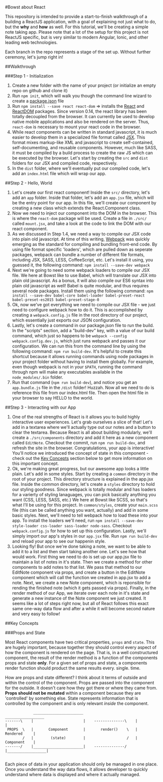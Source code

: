 #Bowst about React

This repository is intended to provide a start-to-finish walkthrough of a building a ReactJS application, with a goal of explaining not just what to do, but the **why** and **how** as well. For this tutorial, we'll be creating a simple note taking app.  Please note that a lot of the setup for this project is not ReactJS specific, but is very similar to modern Angular, Ionic, and other leading web technologies.

Each branch in the repo represents a stage of the set up.  Without further ceremony, let's jump right in!

##Walkthrough

###Step 1 - Initialization

1. Create a new folder with the name of your project (or initialize an empty repo on github and clone it)
2. Run `npm init`, which will walk you though the command line wizard to create a [package.json](https://docs.npmjs.com/files/package.json) file
3. Run `npm install --save react react-dom` => installs the [React](https://facebook.github.io/react/) and [ReactDOM](https://facebook.github.io/react/docs/top-level-api.html#reactdom) packages.  Since version 0.14, the react library has been totally decoupled from the browser.  It can currently be used to develop native mobile applications and also be rendered on the server. Thus, `react-dom` is necessary to mount your react code in the browser.
4. While react components can be written in standard javascript, it is much easier to develop them in a specialized file format called [JSX](https://facebook.github.io/react/docs/jsx-in-depth.html).  This format mixes markup-like XML and javascript to create self-contained, self-documenting, and reusable components.  However, much like SASS, it must be compiled by a build process to create the raw JS which can be executed by the browser.  Let's start by creating the `src` and `dist` folders for our JSX and compiled code, respectively.
5. In the `dist` folder, where we'll eventually put our compiled code, let's add an `index.html` file which will wrap our app.

##Step 2 - Hello, World

1. Let's create our first react component!  Inside the `src/` directory, let's add an `app` folder.  Inside that folder, let's add an `app.jsx` file, which will be the entry point for our app.  In this file, we'll create our component by creating a new class which extends the React.Component class.
2. Now we need to inject our component into the DOM in the browser.  This is where the `react-dom` package will be used.  Create a file in `./src/` called `mount.jsx`, and take a look at the code to link the DOM with our react component.
3. As we discussed in Step 1.4, we need a way to compile our JSX code into plain old javascript.  At time of this writing, [Webpack](https://webpack.github.io/docs/) was quickly emerging as the standard for compiling and bundling front-end code.  By using file format specific 'loaders', which are pulled down as seperate packages, webpack can bundle a number of different file formats, including JSX, SASS, LESS, CoffeeScript, etc.  Let's install it using, you guessed it, the following command: `npm install --save-dev webpack`
4. Next we're going to need some webpack loaders to compile our JSX file.  We here at Bowst like to use Babel, which will translate our JSX into plain old javascript.  As a bonus, it will also compile our ES6 syntax into plain old javascript as well!  Babel is quite modular, and thus requires several node packages.  Install them using the following command: `npm install --save-dev babel-core babel-loader babel-preset-react babel-preset-es2015 babel-preset-stage-0`
5. Ok, now we've got everything we need to compile our JSX file - we just need to configure webpack how to do it.  This is accomplished by creating a `webpack.config.js` file in the root directory of our project, which essentially just exports our JSON configuration.
6. Lastly, let's create a command in our package.json file to run the build.  In the "scripts" section, add a "build-dev" key, with a value of our build command, which just so happens to be `webpack --config webpack.config.dev.js`, which just runs webpack and passes it our configuration.  We can run this from the command line by using the following command: `npm run build-dev`.  It's helpful to create this shortcut because it allows running commands using node packages in your project folder without having to install them globally.  For example, even though webpack is not in your `$PATH`, running the command through npm will make any executables available in the `node_modules/.bin` folder.
7. Run that command (`npm run build-dev`), and notice you get an `app.bundle.js` file in the `/dist` folder!  Huzzah. Now all we need to do is reference this file from our index.html file.  Then open the html file in your browser to say HELLO to the world.

##Step 3 - Interacting with our App

1. One of the real strengths of React is it allows you to build highly interactive user experiences.  Let's grab ourselves a slice of that!  Let's add in a textarea where we'll actually type out our notes and a button to clear the textarea.  Because React is all about building modularly, we'll create a `./src/components` directory and add it here as a new component called `EditNote`.  Checkout the commit, run `npm run build-dev`, and refresh the site in the browser. Congratulations, your app is interactive!  You'll notice we introduced the concept of state in this component - check out the [Key Concepts](#key-concepts) section below to get more information on this important concept.
2. Ok, we're making great progress, but our awesome app looks a little plain.  Let's add in some styles.  Start by creating a `common` directory in the root of your project.  This directory structure is explained in the app.jsx file.  Inside the common directory, let's create a `styles` directory to hold our styling goodness.  Since webpack is totally modular and has loaders for a varierty of styling lanaguages, you can pick basically anything you want (CSS, LESS, SASS, etc.)  We here at Bowst like SCSS, so that's what I'll be using for this project.  In `common/styles`, create your `main.scss` file (this can be called anything you want, actually) and add in some basic styles.  Next, we'll need to tell webpack how to load these into your app.  To install the loaders we'll need, run `npm install --save-dev style-loader css-loader sass-loader node-sass`.  Checkout `webpack.config.js` for how to set up this configuration.  Lastly, we'll simply import our app's styles in our `app.jsx` file.  Run `npm run build-dev` and reload your app to see our happenin style.
3. Looking fly!  But once we're done taking a note, we want to be able to add it to a list and then start taking another one.  Let's see how that would work.  First thing we need to do is set up our app.jsx file to maintain a list of notes in it's state.  Then we create a method for other components to add notes to that list.  We pass that method to our EditNote component via props, and create a button in the EditNote component which will call the function we created in app.jsx to add a note.  Next, we create a new Note component, which is reponsible for rending the finished note (which it gets passed via props).  Finally, in the render method of our App, we iterate over each note in it's state and generate a new instance of the Note component we just created.  It seems like a lot of steps right now, but all of React follows this exact same one-way data flow and after a while it will become second nature and very easy to follow!


##Key Concepts

###Props and State

Most React components have two critical properties, `props` and `state`.  This are hugely important, because together they should control every aspect of how the component is rendered on the page.  That is, in a well constructured component, the result of the render method is a function of the components props and state **only**.  For a given set of props and state, a components render function should product the same results every. single. time.  

How are props and state different?  I think about it terms of  outside and within the control of the component.  Props are passed into the component for the outside.  It doesn't care how they got there or where they came from.  **Props should not be mutated** within a component because they are 'controlled' by something else.  State represents information that is controlled by the component and is only relevant _inside_ the component.


```
			 _______________________                         __________________
-------\ 	|						|    --------------\    |                  |
 PROPS  \	|		Component		|	    render()    \	|     Rendered     |
     	/	|		 (state)		|                   /   |     Component    |
-------/	|_______________________|    --------------/    |__________________|


```



Each piece of data in your application should only be managed in one place.  Once you understand the way data flows, it allows developer to quickly understand where data is displayed and where it actually managed.